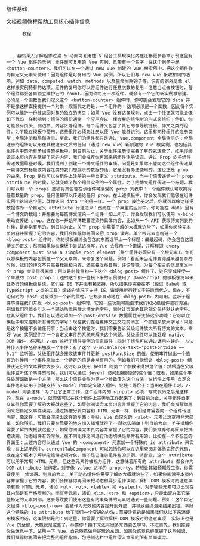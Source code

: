 组件基础

文档视频教程帮助工具核心插件信息
          
          教程
          
            
          
        基础深入了解组件过渡 & 动画可复用性 & 组合工具规模化内在迁移更多基本示例这里有一个 Vue 组件的示例：组件是可复用的 Vue 实例，且带有一个名字：在这个例子中是 <button-counter>。我们可以在一个通过 new Vue 创建的 Vue 根实例中，把这个组件作为自定义元素来使用：因为组件是可复用的 Vue 实例，所以它们与 new Vue 接收相同的选项，例如 data、computed、watch、methods 以及生命周期钩子等。仅有的例外是像 el 这样根实例特有的选项。组件的复用你可以将组件进行任意次数的复用：注意当点击按钮时，每个组件都会各自独立维护它的 count。因为你每用一次组件，就会有一个它的新实例被创建。必须是一个函数当我们定义这个 <button-counter> 组件时，你可能会发现它的 data 并不是像这样直接提供一个对象：取而代之的是，一个组件的  选项必须是一个函数，因此每个实例可以维护一份被返回对象的独立的拷贝：如果 Vue 没有这条规则，点击一个按钮就可能会像如下代码一样影响到：组件的组织通常一个应用会以一棵嵌套的组件树的形式来组织：例如，你可能会有页头、侧边栏、内容区等组件，每个组件又包含了其它的像导航链接、博文之类的组件。为了能在模板中使用，这些组件必须先注册以便 Vue 能够识别。这里有两种组件的注册类型：全局注册和局部注册。至此，我们的组件都只是通过 Vue.component 全局注册的：全局注册的组件可以用在其被注册之后的任何（通过 new Vue）新创建的 Vue 根实例，也包括其组件树中的所有子组件的模板中。到目前为止，关于组件注册你需要了解的就这些了，如果你阅读完本页内容并掌握了它的内容，我们会推荐你再回来把组件注册读完。通过 Prop 向子组件传递数据早些时候，我们提到了创建一个博文组件的事情。问题是如果你不能向这个组件传递某一篇博文的标题或内容之类的我们想展示的数据的话，它是没有办法使用的。这也正是 prop 的由来。Prop 是你可以在组件上注册的一些自定义 attribute。当一个值传递给一个 prop attribute 的时候，它就变成了那个组件实例的一个属性。为了给博文组件传递一个标题，我们可以用一个 props 选项将其包含在该组件可接受的 prop 列表中：一个组件默认可以拥有任意数量的 prop，任何值都可以传递给任何 prop。在上述模板中，你会发现我们能够在组件实例中访问这个值，就像访问 data 中的值一样。一个 prop 被注册之后，你就可以像这样把数据作为一个自定义 attribute 传递进来：然而在一个典型的应用中，你可能在 data 里有一个博文的数组：并想要为每篇博文渲染一个组件：如上所示，你会发现我们可以使用 v-bind 来动态传递 prop。这在你一开始不清楚要渲染的具体内容，比如从一个 API 获取博文列表的时候，是非常有用的。到目前为止，关于 prop 你需要了解的大概就这些了，如果你阅读完本页内容并掌握了它的内容，我们会推荐你再回来把 prop 读完。单个根元素当构建一个 <blog-post> 组件时，你的模板最终会包含的东西远不止一个标题：最最起码，你会包含这篇博文的正文：然而如果你在模板中尝试这样写，Vue 会显示一个错误，并解释道 every component must have a single root element（每个组件必须只有一个根元素)。你可以将模板的内容包裹在一个父元素内，来修复这个问题，例如：看起来当组件变得越来越复杂的时候，我们的博文不只需要标题和内容，还需要发布日期、评论等等。为每个相关的信息定义一个 prop 会变得很麻烦：所以是时候重构一下这个 <blog-post> 组件了，让它变成接受一个单独的 post prop：上述的这个和一些接下来的示例使用了 JavaScript 的模板字符串来让多行的模板更易读。它们在 IE 下并没有被支持，所以如果你需要在不（经过 Babel 或 TypeScript 之类的工具）编译的情况下支持 IE，请使用折行转义字符取而代之。现在，不论何时为 post 对象添加一个新的属性，它都会自动地在 <blog-post> 内可用。监听子组件事件在我们开发 <blog-post> 组件时，它的一些功能可能要求我们和父级组件进行沟通。例如我们可能会引入一个辅助功能来放大博文的字号，同时让页面的其它部分保持默认的字号。在其父组件中，我们可以通过添加一个 postFontSize 数据属性来支持这个功能：它可以在模板中用来控制所有博文的字号：现在我们在每篇博文正文之前添加一个按钮来放大字号：问题是这个按钮不会做任何事：当点击这个按钮时，我们需要告诉父级组件放大所有博文的文本。幸好 Vue 实例提供了一个自定义事件的系统来解决这个问题。父级组件可以像处理 native DOM 事件一样通过 v-on 监听子组件实例的任意事件：同时子组件可以通过调用内建的  方法 并传入事件名称来触发一个事件：有了这个 v-on:enlarge-text="postFontSize += 0.1" 监听器，父级组件就会接收该事件并更新 postFontSize 的值。使用事件抛出一个值有的时候用一个事件来抛出一个特定的值是非常有用的。例如我们可能想让 <blog-post> 组件决定它的文本要放大多少。这时可以使用 $emit 的第二个参数来提供这个值：然后当在父级组件监听这个事件的时候，我们可以通过 $event 访问到被抛出的这个值：或者，如果这个事件处理函数是一个方法：那么这个值将会作为第一个参数传入这个方法：在组件上使用 自定义事件也可以用于创建支持 v-model 的自定义输入组件。记住：等价于：当用在组件上时，v-model 则会这样：为了让它正常工作，这个组件内的 <input> 必须：写成代码之后是这样的：现在 v-model 就应该可以在这个组件上完美地工作起来了：到目前为止，关于组件自定义事件你需要了解的大概就这些了，如果你阅读完本页内容并掌握了它的内容，我们会推荐你再回来把自定义事件读完。通过插槽分发内容和 HTML 元素一样，我们经常需要向一个组件传递内容，像这样：可能会渲染出这样的东西：幸好，Vue 自定义的 <slot> 元素让这变得非常简单：如你所见，我们只要在需要的地方加入插槽就行了——就这么简单！到目前为止，关于插槽你需要了解的大概就这些了，如果你阅读完本页内容并掌握了它的内容，我们会推荐你再回来把插槽读完。动态组件有的时候，在不同组件之间进行动态切换是非常有用的，比如在一个多标签的界面里：上述内容可以通过 Vue 的 <component> 元素加一个特殊的 is attribute 来实现：在上述示例中，currentTabComponent 可以包括你可以在这里查阅并体验完整的代码，或在这个版本了解绑定组件选项对象，而不是已注册组件名的示例。请留意，这个 attribute 可以用于常规 HTML 元素，但这些元素将被视为组件，这意味着所有的 attribute 都会作为 DOM attribute 被绑定。对于像 value 这样的 property，若想让其如预期般工作，你需要使用  修饰器。到目前为止，关于动态组件你需要了解的大概就这些了，如果你阅读完本页内容并掌握了它的内容，我们会推荐你再回来把动态和异步组件读完。解析 DOM 模板时的注意事项有些 HTML 元素，诸如 <ul>、<ol>、<table> 和 <select>，对于哪些元素可以出现在其内部是有严格限制的。而有些元素，诸如 <li>、<tr> 和 <option>，只能出现在其它某些特定的元素内部。这会导致我们使用这些有约束条件的元素时遇到一些问题。例如：这个自定义组件 <blog-post-row> 会被作为无效的内容提升到外部，并导致最终渲染结果出错。幸好这个特殊的 is attribute 给了我们一个变通的办法：需要注意的是如果我们从以下来源使用模板的话，这条限制是的：到这里，你需要了解的解析 DOM 模板时的注意事项——实际上也是 Vue 的全部，大概就是这些了。恭喜你！接下来还有很多东西要去学习，不过首先，我们推荐你先休息一下，试用一下 Vue，自己随意做些好玩的东西。如果你感觉已经掌握了这些知识，我们推荐你再回来把完整的组件指南，包括侧边栏中组件深入章节的所有页面读完。